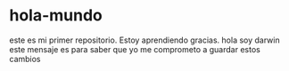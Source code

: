 # hola-mundo
este es mi primer repositorio. Estoy aprendiendo gracias.
hola soy darwin 
este mensaje es para saber que  yo me comprometo a guardar estos cambios
